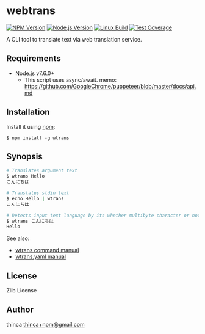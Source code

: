 webtrans
========

[![NPM Version][npm-image]][npm-url]
[![Node.js Version][node-version-image]][node-version-url]
[![Linux Build][travis-image]][travis-url]
[![Test Coverage][codecov-image]][codecov-url]

A CLI tool to translate text via web translation service.

Requirements
------------

- Node.js v7.6.0+
  - This script uses async/await.
memo: https://github.com/GoogleChrome/puppeteer/blob/master/docs/api.md

Installation
------------

Install it using [npm](https://www.npmjs.com/):

```
$ npm install -g wtrans
```

Synopsis
--------

```sh
# Translates argument text
$ wtrans Hello
こんにちは

# Translates stdin text
$ echo Hello | wtrans
こんにちは

# Detects input text language by its whether multibyte character or not
$ wtrans こんにちは
Hello
```

See also:

- [wtrans command manual](manual/wtrans.1.md)
- [wtrans.yaml manual](manual/wtrans.yaml.5.md)


License
-------

Zlib License

Author
------

thinca <thinca+npm@gmail.com>


[npm-image]: https://img.shields.io/npm/v/wtrans.svg
[npm-url]: https://npmjs.org/package/wtrans
[node-version-image]: https://img.shields.io/node/v/wtrans.svg
[node-version-url]: https://nodejs.org/en/download/
[travis-image]: https://img.shields.io/travis/thinca/wtrans/master.svg?label=linux
[travis-url]: https://travis-ci.org/thinca/wtrans
[codecov-image]: https://codecov.io/gh/thinca/wtrans/branch/master/graph/badge.svg
[codecov-url]: https://codecov.io/gh/thinca/wtrans
